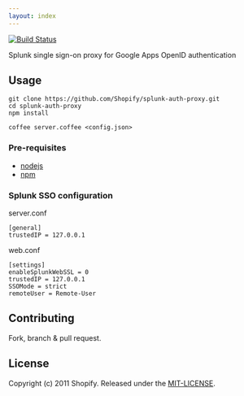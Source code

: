 ```yaml
---
layout: index
---
```


[![Build Status](https://travis-ci.org/Shopify/splunk-auth-proxy.png?branch=master)](https://travis-ci.org/Shopify/splunk-auth-proxy)

Splunk single sign-on proxy for Google Apps OpenID authentication

## Usage

	git clone https://github.com/Shopify/splunk-auth-proxy.git
	cd splunk-auth-proxy
	npm install

	coffee server.coffee <config.json>

### Pre-requisites

* [nodejs](http://nodejs.org/)
* [npm](http://npmjs.org/)

### Splunk SSO configuration

server.conf

	[general]
	trustedIP = 127.0.0.1

web.conf

	[settings]
	enableSplunkWebSSL = 0
	trustedIP = 127.0.0.1
	SSOMode = strict
	remoteUser = Remote-User

## Contributing

Fork, branch & pull request.

## License

Copyright (c) 2011 Shopify. Released under the [MIT-LICENSE](http://opensource.org/licenses/MIT).